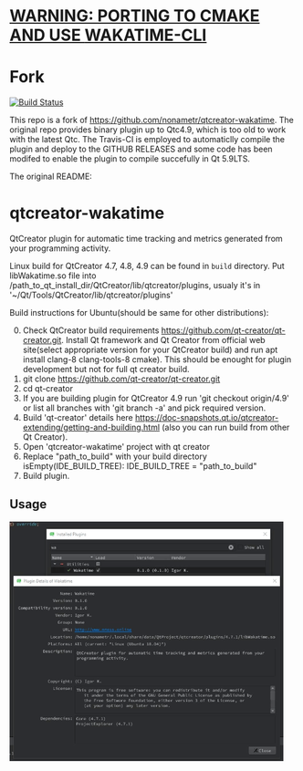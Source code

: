 # <u>WARNING: PORTING TO CMAKE AND USE [WAKATIME-CLI](https://github.com/wakatime/wakatime-cli)</u>

# Fork

[![Build Status](https://travis-ci.org/BlurryLight/qtcreator-wakatime.svg?branch=master)](https://travis-ci.org/BlurryLight/qtcreator-wakatime)

This repo is a fork of https://github.com/nonametr/qtcreator-wakatime. The original repo provides binary plugin up to Qtc4.9, which is too old to work with the latest Qtc.
The Travis-CI is employed to automaticlly compile the plugin and deploy to the GITHUB RELEASES and some code has been modifed to enable the plugin to compile succefully in Qt 5.9LTS.

The original README:
# qtcreator-wakatime
QtCreator plugin for automatic time tracking and metrics generated from your programming activity.

Linux build for QtCreator 4.7, 4.8, 4.9 can be found in `build` directory. Put libWakatime.so file into /path_to_qt_install_dir/QtCreator/lib/qtcreator/plugins, usualy it's in '~/Qt/Tools/QtCreator/lib/qtcreator/plugins'

Build instructions for Ubuntu(should be same for other distributions):

0. Check QtCreator build requirements https://github.com/qt-creator/qt-creator.git. Install Qt framework and Qt Creator from official web site(select appropriate version for your QtCreator build) and run apt install clang-8 clang-tools-8 cmake). This should be enought for plugin development but not for full qt creator build.
1. git clone https://github.com/qt-creator/qt-creator.git
2. cd qt-creator
3. If you are building plugin for QtCreator 4.9 run 'git checkout origin/4.9' or list all branches with 'git branch -a' and pick required version.
4. Build 'qt-creator' details here https://doc-snapshots.qt.io/qtcreator-extending/getting-and-building.html (also you can run build from other Qt Creator).
5. Open 'qtcreator-wakatime' project with qt creator
6. Replace "path_to_build" with your build directory isEmpty(IDE_BUILD_TREE): IDE_BUILD_TREE = "path_to_build"
7. Build plugin.

## Usage
![preview](./preview.gif)
